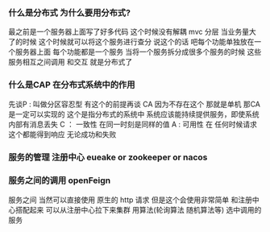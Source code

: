 

### 什么是分布式 为什么要用分布式?
   最之前是一个服务器上面写了好多代码  这个时候没有解耦 mvc 分层 当业务量大了的时候 这个时候就可以将这个服务进行查分  说这个的话 吧每个功能单独放在一个服务器上面 每个功能都是一个服务
   当将一个服务拆分成很多个服务的时候  这些服务相互之间调用 和交互  就是分布式了 
   
### 什么是CAP 在分布式系统中的作用
   先谈P : 叫做分区容忍型 有这个的前提再谈 CA 因为不存在这个  那就是单机 那CA 是一定可以实现的  这个是指分布式的系统中  系统应该能持续提供服务，即使系统内部有消息丢失
   C ： 一致性  在同一时刻是同样的值
   A : 可用性 在 任何时候请求这个都能得到响应 无论成功和失败 
   
### 服务的管理  注册中心  eueake or zookeeper  or nacos 
   
   
   
   
### 服务之间的调用 openFeign 
   服务之间 当然可以直接使用 原生的 http 请求 但是这个会使用非常简单 和注册中心搭配起来 可以从注册中心拉下来集群 用算法(轮询算法 随机算法等) 选中调用的服务